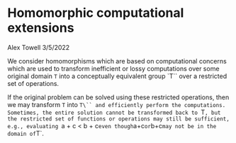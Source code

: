 Homomorphic computational extensions
================
Alex Towell
3/5/2022

We consider homomorphisms which are based on computational concerns which are used to
transform inefficient or lossy computations over some original domain `T` into a
conceptually equivalent group `T\`` over a restricted set of operations.

If the original problem can be solved using these restricted operations, then we may
transform `T` into `T\`` and efficiently perform the computations.
Sometimes, the entire solution cannot be transformed back to `T`, but the restricted
set of functions or operations may still be sufficient, e.g., evaluating
`a + c < b + c` even though `a+c` or `b+c` may not be in the domain of `T`.
